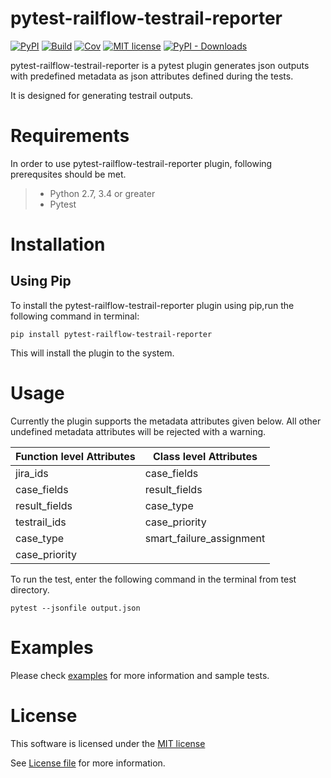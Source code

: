 # pytest-railflow-testrail-reporter

[![PyPI](https://img.shields.io/pypi/v/pytest-railflow-testrail-reporter)](https://pypi.org/project/pytest-railflow-testrail-reporter/)
[![Build](https://github.com/railflow/railflow-pytest-plugin/actions/workflows/testing.yml/badge.svg)](https://github.com/railflow/railflow-pytest-plugin/actions/workflows/testing.yml)
[![Cov](https://codecov.io/gh/railflow/railflow-pytest-plugin/branch/main/graph/badge.svg?token=7SB1JK4HWO)](https://codecov.io/gh/railflow/railflow-pytest-plugin)
[![MIT license](https://img.shields.io/badge/License-MIT-blue.svg)](https://lbesson.mit-license.org/)
[![PyPI - Downloads](https://img.shields.io/pypi/dm/pytest-railflow-testrail-reporter)](https://pypi.org/project/pytest-railflow-testrail-reporter/)

pytest-railflow-testrail-reporter is a pytest plugin generates json
outputs with predefined metadata as json attributes defined during the
tests.

It is designed for generating testrail outputs.

Requirements
============

In order to use pytest-railflow-testrail-reporter plugin, following
prerequsites should be met.

> -   Python 2.7, 3.4 or greater
> -   Pytest

Installation
============

Using Pip
---------

To install the pytest-railflow-testrail-reporter plugin using pip,run
the following command in terminal:

    pip install pytest-railflow-testrail-reporter

This will install the plugin to the system.

Usage
=====

Currently the plugin supports the metadata attributes given below. All
other undefined metadata attributes will be rejected with a warning.


  Function level Attributes | Class level Attributes
  --------------------------|-----------------------
  jira\_ids | case\_fields
  case\_fields | result\_fields
  result\_fields | case\_type
  testrail\_ids | case\_priority
  case\_type | smart\_failure\_assignment
  case\_priority | 

To run the test, enter the following command in the terminal from test
directory.

    pytest --jsonfile output.json

Examples
========

Please check
[examples](https://github.com/railflow/railflow_pytest_examples)
for more information and sample tests.

License
=======

This software is licensed under the [MIT license](https://lbesson.mit-license.org/)

See [License file](https://github.com/railflow/railflow-pytest-plugin/blob/main/LICENSE) for more information.

